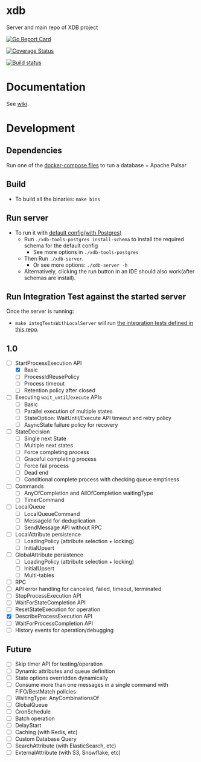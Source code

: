 # xdb
Server and main repo of XDB project

[![Go Report Card](https://goreportcard.com/badge/github.com/xdblab/xdb)](https://goreportcard.com/report/github.com/xdblab/xdb)

[![Coverage Status](https://codecov.io/github/xdblab/xdb/coverage.svg?branch=main)](https://app.codecov.io/gh/xdblab/xdb/branch/main)

[![Build status](https://github.com/xdblab/xdb/actions/workflows/ci-postgres.yaml/badge.svg?branch=main)](https://github.com/xdblab/xdb/actions/workflows/ci-postgres.yaml)


# Documentation

See [wiki](https://github.com/xdblab/xdb/wiki).

# Development 

## Dependencies
Run one of the [docker-compose files](./docker-compose/dev) to run a database + Apache Pulsar

## Build
* To build all the binaries: `make bins`

## Run server

* To run it with [default config(with Postgres)](./config/development-postgres.yaml)
  * Run `./xdb-tools-postgres install-schema` to install the required schema for the default config
    * See more options in `./xdb-tools-postgres`
  * Then Run `./xdb-server`. 
    * Or see more options: `./xdb-server -h`
  * Alternatively, clicking the run button in an IDE should also work(after schemas are install).

## Run Integration Test against the started server
Once the server is running:
* `make integTestsWithLocalServer` will run [the integration tests defined in this repo](./integTests).

  
## 1.0
- [ ] StartProcessExecution API
  - [x] Basic
  - [ ] ProcessIdReusePolicy
  - [ ] Process timeout
  - [ ] Retention policy after closed
- [ ] Executing `wait_until`/`execute` APIs
  - [ ] Basic
  - [ ] Parallel execution of multiple states
  - [ ] StateOption: WaitUntil/Execute API timeout and retry policy
  - [ ] AsyncState failure policy for recovery
- [ ] StateDecision
  - [ ] Single next State
  - [ ] Multiple next states
  - [ ] Force completing process
  - [ ] Graceful completing process
  - [ ] Force fail process
  - [ ] Dead end
  - [ ] Conditional complete process with checking queue emptiness
- [ ] Commands
  - [ ] AnyOfCompletion and AllOfCompletion waitingType
  - [ ] TimerCommand
- [ ] LocalQueue
  - [ ] LocalQueueCommand
  - [ ] MessageId for deduplication
  - [ ] SendMessage API without RPC
- [ ] LocalAttribute persistence
  - [ ] LoadingPolicy (attribute selection + locking)
  - [ ] InitialUpsert
- [ ] GlobalAttribute  persistence
  - [ ] LoadingPolicy (attribute selection + locking)
  - [ ] InitialUpsert
  - [ ] Multi-tables
- [ ] RPC
- [ ] API error handling for canceled, failed, timeout, terminated
- [ ] StopProcessExecution API
- [ ] WaitForStateCompletion API
- [ ] ResetStateExecution for operation
- [x] DescribeProcessExecution API
- [ ] WaitForProcessCompletion API
- [ ] History events for operation/debugging

## Future

- [ ] Skip timer API for testing/operation
- [ ] Dynamic attributes and queue definition
- [ ] State options overridden dynamically
- [ ] Consume more than one messages in a single command with FIFO/BestMatch policies
- [ ] WaitingType: AnyCombinationsOf
- [ ] GlobalQueue
- [ ] CronSchedule
- [ ] Batch operation
- [ ] DelayStart
- [ ] Caching (with Redis, etc)
- [ ] Custom Database Query
- [ ] SearchAttribute (with ElasticSearch, etc)
- [ ] ExternalAttribute (with S3, Snowflake, etc)